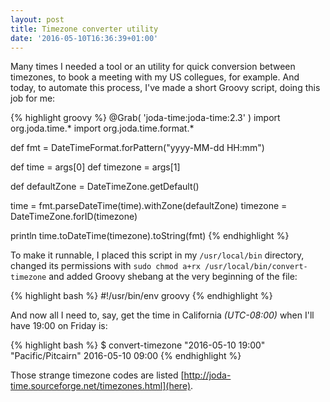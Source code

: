 ```yaml
---
layout: post
title: Timezone converter utility
date: '2016-05-10T16:36:39+01:00'
---
```


Many times I needed a tool or an utility for quick conversion between timezones, to book a meeting with my US 
collegues, for example. And today, to automate this process, I've made a short Groovy script, doing this job for me:

{% highlight groovy %}
@Grab( 'joda-time:joda-time:2.3' )
import org.joda.time.*
import org.joda.time.format.*

def fmt = DateTimeFormat.forPattern("yyyy-MM-dd HH:mm")

def time = args[0]
def timezone = args[1]

def defaultZone = DateTimeZone.getDefault()

time = fmt.parseDateTime(time).withZone(defaultZone)
timezone = DateTimeZone.forID(timezone)

println time.toDateTime(timezone).toString(fmt)
{% endhighlight %}

To make it runnable, I placed this script in my `/usr/local/bin` directory, 
changed its permissions with `sudo chmod a+rx /usr/local/bin/convert-timezone` 
and added Groovy shebang at the very beginning of the file:

{% highlight bash %}
#!/usr/bin/env groovy
{% endhighlight %}

And now all I need to, say, get the time in California _(UTC-08:00)_ when I'll have 19:00 on Friday is:

{% highlight bash %}
$ convert-timezone "2016-05-10 19:00" "Pacific/Pitcairn"
2016-05-10 09:00
{% endhighlight %}

Those strange timezone codes are listed [http://joda-time.sourceforge.net/timezones.html](here).
